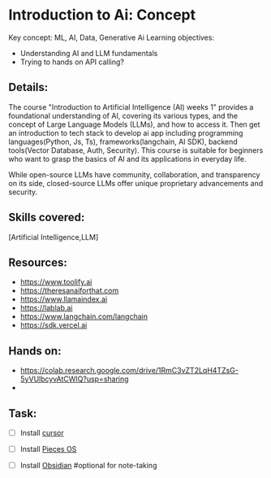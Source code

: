 # Introduction to Ai: Concept
Key concept: ML, AI, Data, Generative Ai
Learning objectives: 
- Understanding AI and LLM fundamentals
- Trying to hands on API calling?

## Details:
The course "Introduction to Artificial Intelligence (AI) weeks 1" provides a foundational understanding of AI, covering its various types, and the concept of Large Language Models (LLMs), and how to access it. Then get an introduction to tech stack to develop ai app including programming languages(Python, Js, Ts), frameworks(langchain, AI SDK), backend tools(Vector Database, Auth, Security). This course is suitable for beginners who want to grasp the basics of AI and its applications in everyday life.

While open-source LLMs have community, collaboration, and transparency on its side, closed-source LLMs offer unique proprietary advancements and security.

## Skills covered:
[Artificial Intelligence,LLM]

## Resources:
- https://www.toolify.ai
- https://theresanaiforthat.com
- https://www.llamaindex.ai
- https://lablab.ai
- https://www.langchain.com/langchain
- https://sdk.vercel.ai

## Hands on:
- https://colab.research.google.com/drive/1RmC3vZT2LqH4TZsG-5yVUlbcyvAtCWIQ?usp=sharing
- 

## Task:
- [ ] Install [cursor](https://www.cursor.com)
- [ ] Install [Pieces OS](https://pieces.app)

- [ ] Install [Obsidian](https://obsidian.md/download) #optional for note-taking